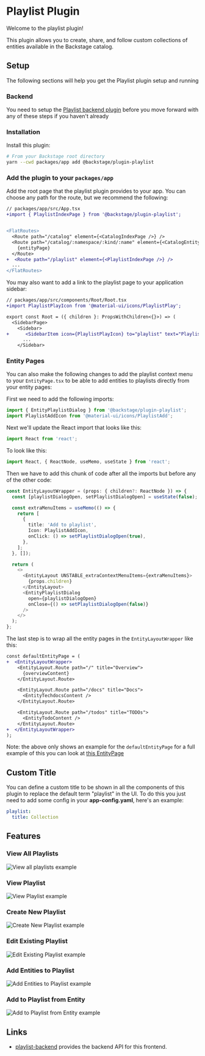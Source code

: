 # Playlist Plugin

Welcome to the playlist plugin!

This plugin allows you to create, share, and follow custom collections of entities available in the Backstage catalog.

## Setup

The following sections will help you get the Playlist plugin setup and running

### Backend

You need to setup the [Playlist backend plugin](https://github.com/backstage/backstage/tree/master/plugins/playlist-backend) before you move forward with any of these steps if you haven't already

### Installation

Install this plugin:

```bash
# From your Backstage root directory
yarn --cwd packages/app add @backstage/plugin-playlist
```

### Add the plugin to your `packages/app`

Add the root page that the playlist plugin provides to your app. You can
choose any path for the route, but we recommend the following:

```diff
// packages/app/src/App.tsx
+import { PlaylistIndexPage } from '@backstage/plugin-playlist';


<FlatRoutes>
  <Route path="/catalog" element={<CatalogIndexPage />} />
  <Route path="/catalog/:namespace/:kind/:name" element={<CatalogEntityPage />}>
    {entityPage}
  </Route>
+  <Route path="/playlist" element={<PlaylistIndexPage />} />
  ...
</FlatRoutes>
```

You may also want to add a link to the playlist page to your application sidebar:

```diff
// packages/app/src/components/Root/Root.tsx
+import PlaylistPlayIcon from '@material-ui/icons/PlaylistPlay';

export const Root = ({ children }: PropsWithChildren<{}>) => (
  <SidebarPage>
    <Sidebar>
+      <SidebarItem icon={PlaylistPlayIcon} to="playlist" text="Playlists" />
      ...
    </Sidebar>
```

### Entity Pages

You can also make the following changes to add the playlist context menu to your `EntityPage.tsx`
to be able to add entities to playlists directly from your entity pages:

First we need to add the following imports:

```ts
import { EntityPlaylistDialog } from '@backstage/plugin-playlist';
import PlaylistAddIcon from '@material-ui/icons/PlaylistAdd';
```

Next we'll update the React import that looks like this:

```ts
import React from 'react';
```

To look like this:

```ts
import React, { ReactNode, useMemo, useState } from 'react';
```

Then we have to add this chunk of code after all the imports but before any of the other code:

```ts
const EntityLayoutWrapper = (props: { children?: ReactNode }) => {
  const [playlistDialogOpen, setPlaylistDialogOpen] = useState(false);

  const extraMenuItems = useMemo(() => {
    return [
      {
        title: 'Add to playlist',
        Icon: PlaylistAddIcon,
        onClick: () => setPlaylistDialogOpen(true),
      },
    ];
  }, []);

  return (
    <>
      <EntityLayout UNSTABLE_extraContextMenuItems={extraMenuItems}>
        {props.children}
      </EntityLayout>
      <EntityPlaylistDialog
        open={playlistDialogOpen}
        onClose={() => setPlaylistDialogOpen(false)}
      />
    </>
  );
};
```

The last step is to wrap all the entity pages in the `EntityLayoutWrapper` like this:

```diff
const defaultEntityPage = (
+  <EntityLayoutWrapper>
    <EntityLayout.Route path="/" title="Overview">
      {overviewContent}
    </EntityLayout.Route>

    <EntityLayout.Route path="/docs" title="Docs">
      <EntityTechdocsContent />
    </EntityLayout.Route>

    <EntityLayout.Route path="/todos" title="TODOs">
      <EntityTodoContent />
    </EntityLayout.Route>
+  </EntityLayoutWrapper>
);
```

Note: the above only shows an example for the `defaultEntityPage` for a full example of this you can look at [this EntityPage](../../packages/app/src/components/catalog/EntityPage.tsx)

## Custom Title

You can define a custom title to be shown in all the components of this plugin to replace the default term "playlist" in the UI. To do this you just need to add some config in your **app-config.yaml**, here's an example:

```yaml
playlist:
  title: Collection
```

## Features

### View All Playlists

![View all playlists example](./docs/playlist-view-all.png)

### View Playlist

![View Playlist example](./docs/playlist-view-single.png)

### Create New Playlist

![Create New Playlist example](./docs/playlist-create-new.png)

### Edit Existing Playlist

![Edit Existing Playlist example](./docs/playlist-edit-existing.png)

### Add Entities to Playlist

![Add Entities to Playlist example](./docs/playlist-add-entities.png)

### Add to Playlist from Entity

![Add to Playlist from Entity example](./docs/playlist-add-from-entity.png)

## Links

- [playlist-backend](../playlist-backend) provides the backend API for this frontend.
